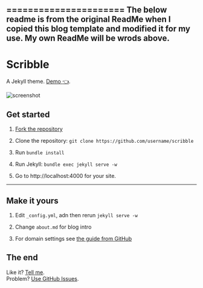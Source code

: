 

======================
The below readme is from the original ReadMe when I copied this blog template and modified it for my use.  My own ReadMe will be wrods above.
---
# Scribble

A Jekyll theme. [Demo :point_left:](http://scribble.muan.co/posts/scribble-the-jekyll-theme).

![screenshot](https://cloud.githubusercontent.com/assets/1153134/23830104/6d4665e0-06b7-11e7-8805-57e73c346459.png)

## Get started

1. [Fork the repository](https://github.com/muan/scribble/fork)

2. Clone the repository: `git clone https://github.com/username/scribble`

3. Run `bundle install`

4. Run Jekyll: `bundle exec jekyll serve -w`

5. Go to http://localhost:4000 for your site.

---

## Make it yours

1. Edit `_config.yml`, adn then rerun `jekyll serve -w`

2. Change `about.md` for blog intro

3. For domain settings see [the guide from GitHub](https://help.github.com/articles/setting-up-a-custom-domain-with-pages)

## The end

Like it? [Tell me](http://twitter.com/muanchiou).<br/>
Problem? [Use GitHub Issues](https://github.com/muan/scribble).
